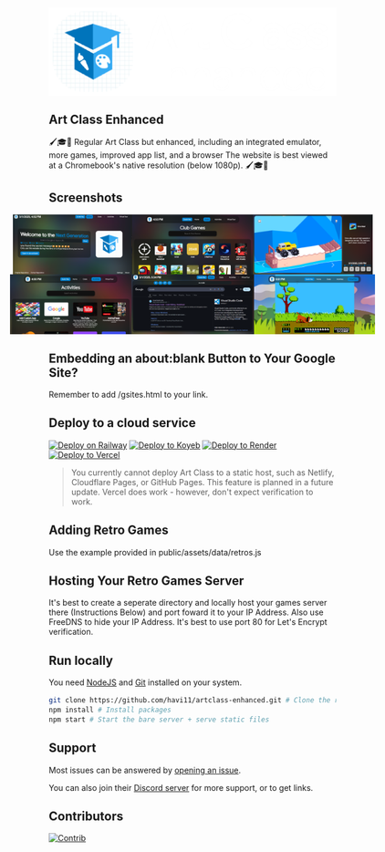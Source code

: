 
  <img align="center" src="public/assets/images/Readme-Icon.png"/>

## Art Class Enhanced

🖌️🎓🎨 Regular Art Class but enhanced, including an integrated emulator, more games, improved app list, and a browser The website is best viewed at a Chromebook's native resolution (below 1080p). 🖌️🎓🎨

## Screenshots
<div align="center" style="display: flex;
    align-items: center;
    justify-content: center;">
<img src="public/assets/images/Preview-1.png" style="height: 105px" />
<img src="public/assets/images/Preview-2.png" style="height: 105px" />
<img src="public/assets/images/Preview-3.png" style="height: 105px" />
</div>
<div align="center" style="display: flex;
    align-items: center;
    justify-content: center;">
<img src="public/assets/images/Preview-4.png" style="height: 105px" />
<img src="public/assets/images/Preview-5.png" style="height: 105px" />
<img src="public/assets/images/Preview-6.png" style="height: 105px" />
</div>

## Embedding an about:blank Button to Your Google Site?
Remember to add /gsites.html to your link.

## Deploy to a cloud service
[![Deploy on Railway](https://binbashbanana.github.io/deploy-buttons/buttons/remade/railway.svg)](https://railway.app/new/template?template=https://github.com/havi11/artclass-enhanced)
[![Deploy to Koyeb](https://binbashbanana.github.io/deploy-buttons/buttons/remade/koyeb.svg)](https://app.koyeb.com/deploy?type=git&repository=github.com/havi11/artclass-enhanced&branch=main&name=v4)
[![Deploy to Render](https://binbashbanana.github.io/deploy-buttons/buttons/remade/render.svg)](https://render.com/deploy?repo=https://github.com/havi11/artclass-enhanced)
[![Deploy to Vercel](https://binbashbanana.github.io/deploy-buttons/buttons/remade/vercel.svg)](https://vercel.com/new/clone?repository-url=https://github.com/havi11/artclass-enhanced)

> You currently cannot deploy Art Class to a static host, such as Netlify, Cloudflare Pages, or GitHub Pages. This feature is planned in a future update. Vercel does work - however, don't expect verification to work.

## Adding Retro Games
Use the example provided in public/assets/data/retros.js

## Hosting Your Retro Games Server
It's best to create a seperate directory and locally host your games server there (Instructions Below) and port foward it to your IP Address. Also use FreeDNS to hide your IP Address. It's best to use port 80 for Let's Encrypt verification.

## Run locally

You need [NodeJS](https://nodejs.org) and [Git](https://git-scm.com/download) installed on your system.

````bash
git clone https://github.com/havi11/artclass-enhanced.git # Clone the repo
npm install # Install packages
npm start # Start the bare server + serve static files
````

## Support
Most issues can be answered by [opening an issue](https://github.com/havi11/artclass-enhanced/issues).

You can also join their [Discord server](https://discord.gg/desmos) for more support, or to get links.

## Contributors

[![Contrib](https://contrib.rocks/image?repo=art-class/v4#)](https://github.com/art-class/v4/graphs/contributors)
